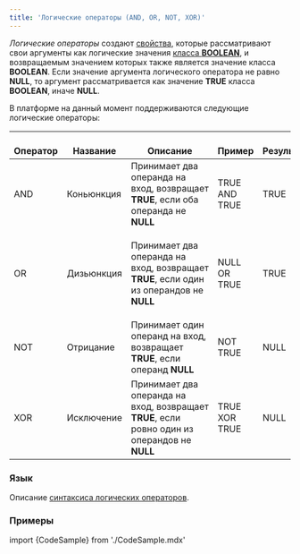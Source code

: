 ```yaml
---
title: 'Логические операторы (AND, OR, NOT, XOR)'
---
```


*Логические операторы* создают [свойства](Свойства.md), которые рассматривают свои аргументы как логические значения [класса **BOOLEAN**](Встроенные_классы.md), и возвращаемым значением которых также является значение класса **BOOLEAN**. Если значение аргумента логического оператора не равно **NULL**, то аргумент рассматривается как значение **TRUE** класса **BOOLEAN**, иначе **NULL**.

В платформе на данный момент поддерживаются следующие логические операторы:

|<div><br/>Оператор<br/></div>|<div><br/>Название<br/></div>|<div><br/>Описание<br/></div>|<div><br/>Пример<br/></div>|<div><br/>Результат<br/></div>|
|---|---|---|---|---|
|AND|Коньюнкция|Принимает два операнда на вход, возвращает <strong>TRUE</strong>, если оба операнда не <strong>NULL</strong>|TRUE AND TRUE|TRUE|
|OR|Дизьюнкция|<p>Принимает два операнда на вход, возвращает <strong>TRUE</strong>, если один из операндов не <strong>NULL</strong></p>|NULL OR TRUE|TRUE|
|NOT|Отрицание|Принимает один операнд на вход, возвращает <strong>TRUE</strong>, если операнд <strong>NULL</strong>|NOT TRUE|NULL|
|XOR|Исключение|Принимает два операнда на вход, возвращает <strong>TRUE</strong>, если ровно один из операндов не <strong>NULL</strong>|TRUE XOR TRUE|NULL|

### Язык

Описание [синтаксиса логических операторов](Операторы_AND_OR_NOT_XOR.md).

### Примеры

import {CodeSample} from './CodeSample.mdx'

<CodeSample url="https://documentation.lsfusion.org/sample?file=OperatorPropertySample&block=aonx"/>
